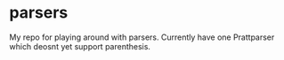 # parsers
My repo for playing around with parsers.
Currently have one Prattparser which deosnt yet support parenthesis.
